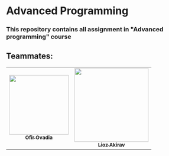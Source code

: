 <h1> Advanced Programming </h1>

<h3> This repository contains all assignment in "Advanced programming" course </h3>


## Teammates:


<table>
  <tr>
    <td align="center"><a href="https://github.com/OfirOvadia96"><img src="https://imgur.com/8S5Bma2.png" width="161px;" alt=""/><br /><sub><b>Ofir Ovadia</b></sub></a><br /> </td>
    <td align="center"><a href="https://github.com/Lioo7"><img src="https://i.ibb.co/8DcPJcp/147595777-5e237203-7eee-4c11-b680-edda12b83979.png" width="200px;" alt=""/><br /><sub><b>Lioz Akirav</b></sub></a><br /> </td>
  </tr>
</table>
